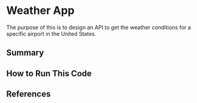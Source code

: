# Weather App
The purpose of this is to design an API to get the weather conditions for a specific airport in the United States.

## Summary

## How to Run This Code

## References
